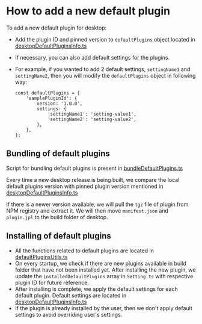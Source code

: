# How to add a new default plugin
 
To add a new default plugin for desktop:
- Add the plugin ID and pinned version to `defaultPlugins` object located in [desktopDefaultPluginsInfo.ts](https://github.com/XilinJia/Xilinota/blob/eb7083d7888433ff6ef76ccfb7fb87ba951d513f/packages/lib/services/plugins/defaultPlugins/desktopDefaultPluginsInfo.ts#L5)
- If necessary, you can also add default settings for the plugins. 

- For example, if you wanted to add 2 default settings, `settingName1` and `settingName2`, then you will modify the `defaultPlugins` object in following way:

    ```
    const defaultPlugins = {
        'samplePluginId': {
            version: '1.0.0',
            settings: {
                'settingName1': 'setting-value1',
                'settingName2': 'setting-value2',
            },
        },
    };
    ```

## Bundling of default plugins

Script for bundling default plugins is present in [bundleDefaultPlugins.ts](https://github.com/XilinJia/Xilinota/blob/eb7083d7888433ff6ef76ccfb7fb87ba951d513f/packages/tools/bundleDefaultPlugins.ts)

Every time a new desktop release is being built, we compare the local default plugins version with pinned plugin version mentioned in [desktopDefaultPluginsInfo.ts](https://github.com/XilinJia/Xilinota/blob/eb7083d7888433ff6ef76ccfb7fb87ba951d513f/packages/lib/services/plugins/defaultPlugins/desktopDefaultPluginsInfo.ts)

If there is a newer version available, we will pull the `tgz` file of plugin from NPM registry and extract it. We will then move `manifest.json` and `plugin.jpl` to the build folder of desktop.

## Installing of default plugins

- All the functions related to default plugins are located in [defaultPluginsUtils.ts](https://github.com/XilinJia/Xilinota/blob/eb7083d7888433ff6ef76ccfb7fb87ba951d513f/packages/lib/services/plugins/defaultPlugins/defaultPluginsUtils.ts)
- On every startup, we check if there are new plugins available in build folder that have not been installed yet. After installing the new plugin, we update the `installedDefaultPlugins` array in `Setting.ts` with respective plugin ID for future reference.
- After installing is complete, we apply the default settings for each default plugin. Default settings are located in [desktopDefaultPluginsInfo.ts](https://github.com/XilinJia/Xilinota/blob/eb7083d7888433ff6ef76ccfb7fb87ba951d513f/packages/lib/services/plugins/defaultPlugins/desktopDefaultPluginsInfo.ts)
- If the plugin is already installed by the user, then we don't apply default settings to avoid overriding user's settings.